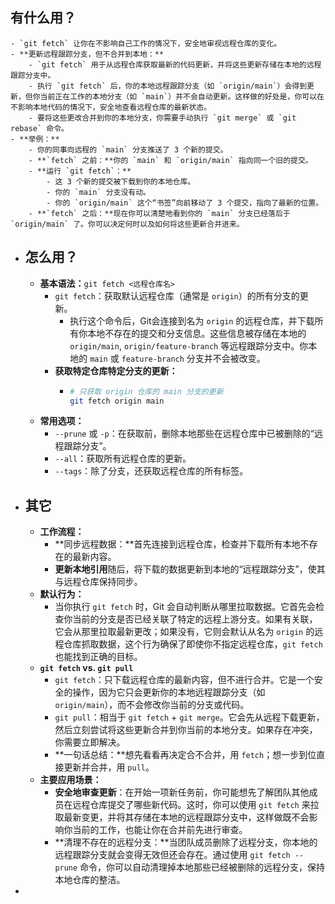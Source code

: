 ## 有什么用？
	- `git fetch` 让你在不影响自己工作的情况下，安全地审视远程仓库的变化。
	- **更新远程跟踪分支，但不合并到本地：**
		- `git fetch` 用于从远程仓库获取最新的代码更新，并将这些更新存储在本地的远程跟踪分支中。
		- 执行 `git fetch` 后，你的本地远程跟踪分支（如 `origin/main`）会得到更新，但你当前正在工作的本地分支（如 `main`）并不会自动更新。这样做的好处是，你可以在不影响本地代码的情况下，安全地查看远程仓库的最新状态。
		- 要将这些更改合并到你的本地分支，你需要手动执行 `git merge` 或 `git rebase` 命令。
	- **举例：**
		- 你的同事向远程的 `main` 分支推送了 3 个新的提交。
		- **`fetch` 之前：**你的 `main` 和 `origin/main` 指向同一个旧的提交。
		- **运行 `git fetch`：**
			- 这 3 个新的提交被下载到你的本地仓库。
			- 你的 `main` 分支没有动。
			- 你的 `origin/main` 这个“书签”向前移动了 3 个提交，指向了最新的位置。
		- **`fetch` 之后：**现在你可以清楚地看到你的 `main` 分支已经落后于 `origin/main` 了。你可以决定何时以及如何将这些更新合并进来。
- ## 怎么用？
	- **基本语法：**`git fetch <远程仓库名>`
		- `git fetch`：获取默认远程仓库（通常是 `origin`）的所有分支的更新。
			- 执行这个命令后，Git会连接到名为 `origin` 的远程仓库，并下载所有你本地不存在的提交和分支信息。这些信息被存储在本地的 `origin/main`, `origin/feature-branch` 等远程跟踪分支中。你本地的 `main` 或 `feature-branch` 分支并不会被改变。
		- **获取特定仓库特定分支的更新：**
			- ```bash
			  # 只获取 origin 仓库的 main 分支的更新
			  git fetch origin main
			  ```
	- **常用选项：**
		- `--prune` 或 `-p`：在获取前，删除本地那些在远程仓库中已被删除的“远程跟踪分支”。
		- `--all`：获取所有远程仓库的更新。
		- `--tags`：除了分支，还获取远程仓库的所有标签。
- ## 其它
	- **工作流程：**
		- **同步远程数据：**首先连接到远程仓库，检查并下载所有本地不存在的最新内容。
		- **更新本地引用**随后，将下载的数据更新到本地的“远程跟踪分支”，使其与远程仓库保持同步。
	- **默认行为：**
		- 当你执行 `git fetch` 时，Git 会自动判断从哪里拉取数据。它首先会检查你当前的分支是否已经关联了特定的远程上游分支。如果有关联，它会从那里拉取最新更改；如果没有，它则会默认从名为 `origin` 的远程仓库抓取数据，这个行为确保了即使你不指定远程仓库，`git fetch` 也能找到正确的目标。
	- **`git fetch` vs. `git pull`**
		- `git fetch`：只下载远程仓库的最新内容，但不进行合并。它是一个安全的操作，因为它只会更新你的本地远程跟踪分支（如 `origin/main`），而不会修改你当前的分支或代码。
		- `git pull`：相当于 `git fetch` + `git merge`。它会先从远程下载更新，然后立刻尝试将这些更新合并到你当前的本地分支。如果存在冲突，你需要立即解决。
		- **一句话总结：**想先看看再决定合不合并，用 `fetch`；想一步到位直接更新并合并，用 `pull`。
	- **主要应用场景：**
		- **安全地审查更新**：在开始一项新任务前，你可能想先了解团队其他成员在远程仓库提交了哪些新代码。这时，你可以使用 `git fetch` 来拉取最新变更，并将其存储在本地的远程跟踪分支中，这样做既不会影响你当前的工作，也能让你在合并前先进行审查。
		- **清理不存在的远程分支：**当团队成员删除了远程分支，你本地的远程跟踪分支就会变得无效但还会存在。通过使用 `git fetch --prune` 命令，你可以自动清理掉本地那些已经被删除的远程分支，保持本地仓库的整洁。
-